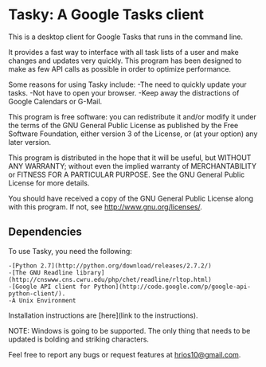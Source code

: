 Tasky: A Google Tasks client
============================

This is a desktop client for Google Tasks that runs in the command line. 

It provides a fast way to interface with all task lists of a user and make changes and updates very quickly. This program has been designed to make as few API calls as possible in order to optimize performance.

Some reasons for using Tasky include:
	-The need to quickly update your tasks.
	-Not have to open your browser.
	-Keep away the distractions of Google Calendars or G-Mail.

This program is free software: you can redistribute it and/or modify it under the terms of the GNU General Public License as published by the Free Software Foundation, either version 3 of the License, or (at your option) any later version.

This program is distributed in the hope that it will be useful, but WITHOUT ANY WARRANTY; without even the implied warranty of MERCHANTABILITY or FITNESS FOR A PARTICULAR PURPOSE. See the GNU General Public License for more details.

You should have received a copy of the GNU General Public License along with this program. If not, see <http://www.gnu.org/licenses/>.

Dependencies
------------
To use Tasky, you need the following:

	-[Python 2.7](http://python.org/download/releases/2.7.2/)
	-[The GNU Readline library](http://cnswww.cns.cwru.edu/php/chet/readline/rltop.html)
	-[Google API client for Python](http://code.google.com/p/google-api-python-client/).
	-A Unix Environment

Installation instructions are [here](link to the instructions).

NOTE: Windows is going to be supported. The only thing that needs to be updated is bolding and striking characters.

Feel free to report any bugs or request features at <hrios10@gmail.com>.


